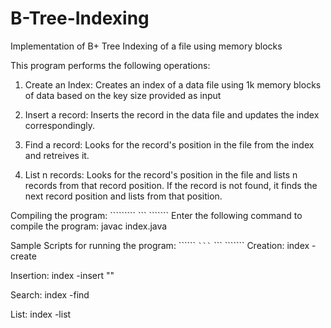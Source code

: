 # B-Tree-Indexing
Implementation of B+ Tree Indexing of a file using memory blocks

This program performs the following operations:
1. Create an Index: Creates an index of a data file using 1k memory blocks of data based on the key size provided as input

2. Insert a record: Inserts the record in the data file and updates the index correspondingly.

3. Find a record: Looks for the record's position in the file from the index and retreives it.

4. List n records: Looks for the record's position in the file and lists n records from that record position. If the record is not found,      it finds the next record position and lists from that position.

Compiling the program:
````````` ``` ```````
Enter the following command to compile the program: javac index.java

Sample Scripts for running the program:
`````` ``````` ``` ``````` ``` ```````
Creation: index -create <datafile> <indexfilename> <keysize>
  
Insertion: index -insert <indexfilename> "<key and data to be inserted>"
  
Search: index -find <indexfilename> <key>
  
List: index -list <indexfilename> <key> <numberofrecords>
